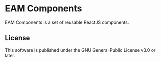 # EAM Components
EAM Components is a set of reusable ReactJS components. 

## License
This software is published under the GNU General Public License v3.0 or later.